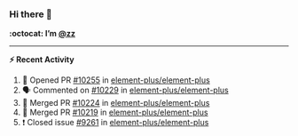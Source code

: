### Hi there 👋

**:octocat: I’m [@zz](https://github.com/holazz)**

---

**:zap: Recent Activity**

<!--START_SECTION:activity-->
1. 💪 Opened PR [#10255](https://github.com/element-plus/element-plus/pull/10255) in [element-plus/element-plus](https://github.com/element-plus/element-plus)
2. 🗣 Commented on [#10229](https://github.com/element-plus/element-plus/issues/10229) in [element-plus/element-plus](https://github.com/element-plus/element-plus)
3. 🎉 Merged PR [#10224](https://github.com/element-plus/element-plus/pull/10224) in [element-plus/element-plus](https://github.com/element-plus/element-plus)
4. 🎉 Merged PR [#10219](https://github.com/element-plus/element-plus/pull/10219) in [element-plus/element-plus](https://github.com/element-plus/element-plus)
5. ❗️ Closed issue [#9261](https://github.com/element-plus/element-plus/issues/9261) in [element-plus/element-plus](https://github.com/element-plus/element-plus)
<!--END_SECTION:activity-->
